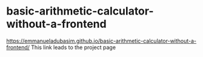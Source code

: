 # basic-arithmetic-calculator-without-a-frontend

https://emmanueladubasim.github.io/basic-arithmetic-calculator-without-a-frontend/
This link leads to the project page
